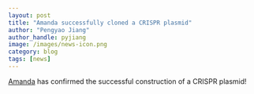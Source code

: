 ```yaml
---
layout: post
title: "Amanda successfully cloned a CRISPR plasmid"
author: "Pengyao Jiang"
author_handle: pyjiang
image: /images/news-icon.png
category: blog
tags: [news]
---
```


[Amanda] has confirmed the successful construction of a CRISPR plasmid! 


[Amanda]:https://pyjiang.github.io/team/amanda-le/
